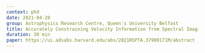 ```yaml
---
context: phd
date: 2021-04-28
group: Astrophysics Research Centre, Queen's University Belfast
title: Accurately Constraining Velocity Information from Spectral Imaging Observations Using Machine Learning Technique
duration: 30 min
paper: https://ui.adsabs.harvard.edu/abs/2021RSPTA.37900171M/abstract
---
```

